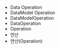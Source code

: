 ﻿- Data Operation
- DataModel Operation
- DataModelOperation
- DataOperation
- Operation
- 연산
- 연산(Operation)
